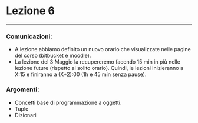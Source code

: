 # Lezione 6
_______________________________________________________________


### Comunicazioni: 
* A lezione abbiamo definito un nuovo orario che visualizzate nelle pagine del corso (bitbucket e moodle).
* La lezione del 3 Maggio la recupereremo facendo 15 min in più nelle lezione future (rispetto al solito orario). Quindi, le lezioni inizieranno a X:15 e finiranno a (X+2):00 (1h e 45 min senza pause). 
 
 
### Argomenti: 
* Concetti base di programmazione a oggetti. 
* Tuple
* Dizionari
